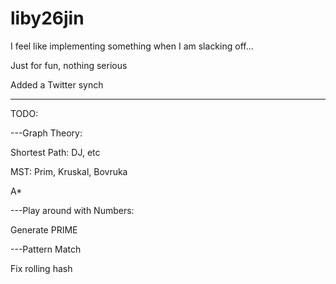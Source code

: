 liby26jin
=========

I feel like implementing something when I am slacking off...

Just for fun, nothing serious

Added a Twitter synch

------------------------------------------------------------

TODO:

---Graph Theory:

Shortest Path: DJ, etc

MST: Prim, Kruskal, Bovruka

A*

---Play around with Numbers:

Generate PRIME

---Pattern Match

Fix rolling hash



